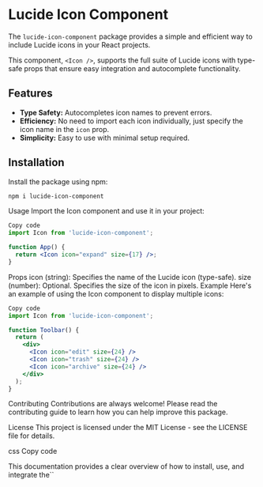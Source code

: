 # Lucide Icon Component

The `lucide-icon-component` package provides a simple and efficient way to include Lucide icons in your React projects. 

This component, `<Icon />`, supports the full suite of Lucide icons with type-safe props that ensure easy integration and autocomplete functionality.

## Features

- **Type Safety:** Autocompletes icon names to prevent errors.
- **Efficiency:** No need to import each icon individually, just specify the icon name in the `icon` prop.
- **Simplicity:** Easy to use with minimal setup required.

## Installation

Install the package using npm:

```bash
npm i lucide-icon-component
```

Usage
Import the Icon component and use it in your project:

```jsx
Copy code
import Icon from 'lucide-icon-component';

function App() {
  return <Icon icon="expand" size={17} />;
}
```

Props
icon (string): Specifies the name of the Lucide icon (type-safe).
size (number): Optional. Specifies the size of the icon in pixels.
Example
Here's an example of using the Icon component to display multiple icons:

```jsx
Copy code
import Icon from 'lucide-icon-component';

function Toolbar() {
  return (
    <div>
      <Icon icon="edit" size={24} />
      <Icon icon="trash" size={24} />
      <Icon icon="archive" size={24} />
    </div>
  );
}
```

Contributing
Contributions are always welcome! Please read the contributing guide to learn how you can help improve this package.

License
This project is licensed under the MIT License - see the LICENSE file for details.

css
Copy code

This documentation provides a clear overview of how to install, use, and integrate the``